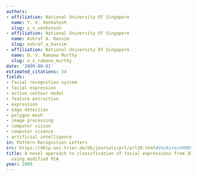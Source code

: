 ```yaml
---
authors:
- affiliation: National University Of Singapore
  name: Y. V. Venkatesh
  slug: y_v_venkatesh
- affiliation: National University Of Singapore
  name: Ashraf A. Kassim
  slug: ashraf_a_kassim
- affiliation: National University Of Singapore
  name: O. V. Ramana Murthy
  slug: o_v_ramana_murthy
date: '2009-09-01'
estimated_citations: 34
fields:
- facial recognition system
- facial expression
- active contour model
- feature extraction
- expression
- edge detection
- polygon mesh
- image processing
- computer vision
- computer science
- artificial intelligence
in: Pattern Recognition Letters
src: https://dblp.uni-trier.de/db/journals/prl/prl30.html#VenkateshKM09
title: A novel approach to classification of facial expressions from 3D-mesh datasets
  using modified PCA
year: 2009
---
```

